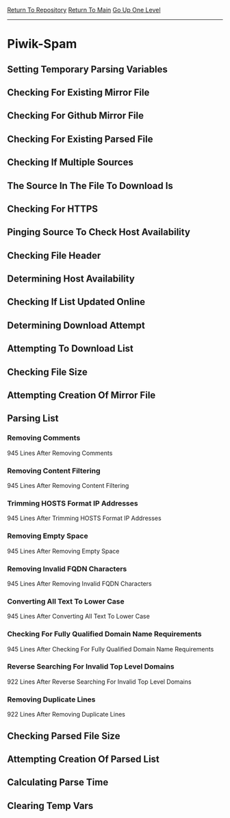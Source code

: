 [Return To Repository](https://github.com/deathbybandaid/piholeparser/)
[Return To Main](https://github.com/deathbybandaid/piholeparser/blob/master/RecentRunLogs/Mainlog.md)
[Go Up One Level](https://github.com/deathbybandaid/piholeparser/blob/master/RecentRunLogs/TopLevelScripts/30-Processing-External-Blacklists.md)
____________________________________
# Piwik-Spam
## Setting Temporary Parsing Variables
## Checking For Existing Mirror File
## Checking For Github Mirror File
## Checking For Existing Parsed File
## Checking If Multiple Sources
## The Source In The File To Download Is
## Checking For HTTPS
## Pinging Source To Check Host Availability
## Checking File Header
## Determining Host Availability
## Checking If List Updated Online
## Determining Download Attempt
## Attempting To Download List
## Checking File Size
## Attempting Creation Of Mirror File
## Parsing List
### Removing Comments
945 Lines After Removing Comments
### Removing Content Filtering
945 Lines After Removing Content Filtering
### Trimming HOSTS Format IP Addresses
945 Lines After Trimming HOSTS Format IP Addresses
### Removing Empty Space
945 Lines After Removing Empty Space
### Removing Invalid FQDN Characters
945 Lines After Removing Invalid FQDN Characters
### Converting All Text To Lower Case
945 Lines After Converting All Text To Lower Case
### Checking For Fully Qualified Domain Name Requirements
945 Lines After Checking For Fully Qualified Domain Name Requirements
### Reverse Searching For Invalid Top Level Domains
922 Lines After Reverse Searching For Invalid Top Level Domains
### Removing Duplicate Lines
922 Lines After Removing Duplicate Lines
## Checking Parsed File Size
## Attempting Creation Of Parsed List
## Calculating Parse Time
## Clearing Temp Vars
